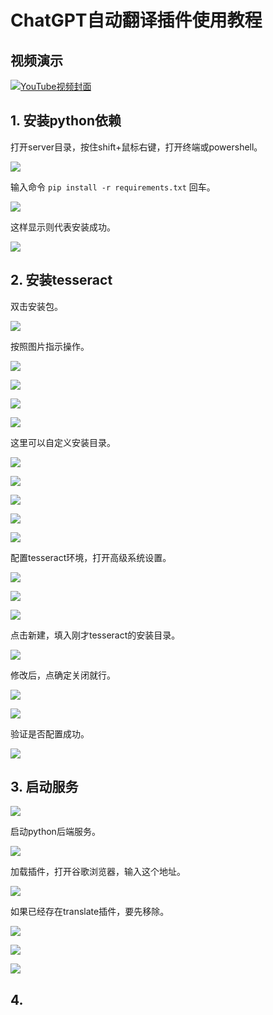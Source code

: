 # ChatGPT自动翻译插件使用教程

## 视频演示
[![YouTube视频封面](https://img.youtube.com/vi/gyirDtuC_mw/0.jpg)](https://youtu.be/gyirDtuC_mw)



## 1. 安装python依赖

打开server目录，按住shift+鼠标右键，打开终端或powershell。

![](./img/1.png)

输入命令 `pip install -r requirements.txt` 回车。

![](./img/2.png)

这样显示则代表安装成功。

![](./img/3.png)

## 2. 安装tesseract

双击安装包。

![](./img/4.png)

按照图片指示操作。

![](./img/5.png)

![](./img/6.png)

![](./img/7.png)

![](./img/8.png)

这里可以自定义安装目录。

![](./img/9.png)

![](./img/10.png)

![](./img/11.png)

![](./img/12.png)

![](./img/13.png)

配置tesseract环境，打开高级系统设置。

![](./img/14.png)

![](./img/15.png)

![](./img/16.png)

点击新建，填入刚才tesseract的安装目录。

![](./img/17.png)

修改后，点确定关闭就行。

![](./img/18.png)

![](./img/19.png)

验证是否配置成功。

![](./img/20.png)

## 3. 启动服务

![](./img/21.png)

启动python后端服务。

![](./img/22.png)

加载插件，打开谷歌浏览器，输入这个地址。

![](./img/23.png)

如果已经存在translate插件，要先移除。

![](./img/24.png)

![](./img/25.png)

![](./img/26.png)

## 4.

